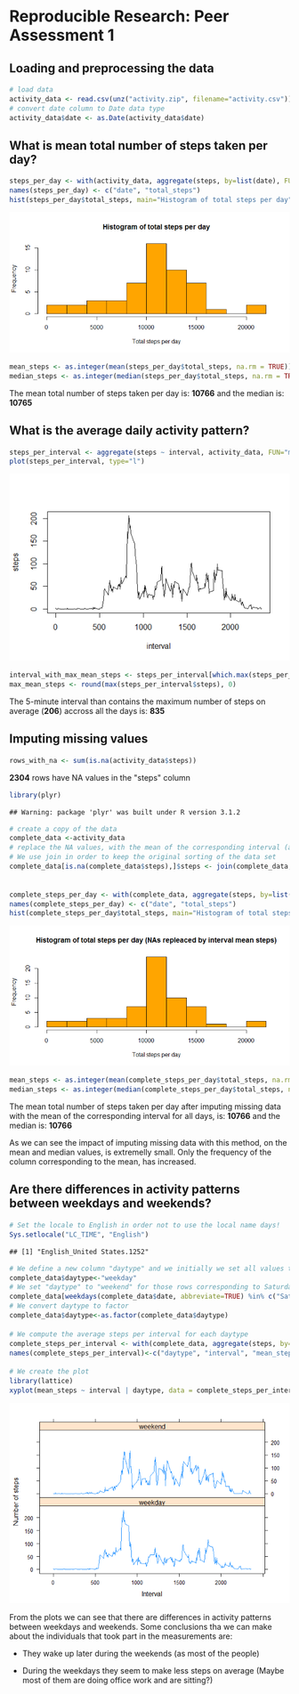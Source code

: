 # Reproducible Research: Peer Assessment 1


## Loading and preprocessing the data

```r
# load data
activity_data <- read.csv(unz("activity.zip", filename="activity.csv"))
# convert date column to Date data type
activity_data$date <- as.Date(activity_data$date)
```
## What is mean total number of steps taken per day?


```r
steps_per_day <- with(activity_data, aggregate(steps, by=list(date), FUN="sum"))
names(steps_per_day) <- c("date", "total_steps")
hist(steps_per_day$total_steps, main="Histogram of total steps per day", xlab="Total steps per day", col="orange", breaks=10)
```

![](./PA1_template_files/figure-html/unnamed-chunk-2-1.png) 

```r
mean_steps <- as.integer(mean(steps_per_day$total_steps, na.rm = TRUE))
median_steps <- as.integer(median(steps_per_day$total_steps, na.rm = TRUE))
```
The mean total number of steps taken per day is: **10766** and the median is: **10765**


## What is the average daily activity pattern?

```r
steps_per_interval <- aggregate(steps ~ interval, activity_data, FUN="mean", na.action = na.omit)
plot(steps_per_interval, type="l")
```

![](./PA1_template_files/figure-html/unnamed-chunk-3-1.png) 

```r
interval_with_max_mean_steps <- steps_per_interval[which.max(steps_per_interval$steps),]$interval
max_mean_steps <- round(max(steps_per_interval$steps), 0)
```

The 5-minute interval than contains the maximum number of steps on average (**206**) accross all the days is: **835**


## Imputing missing values

```r
rows_with_na <- sum(is.na(activity_data$steps))
```


**2304** rows have NA values in the "steps" column



```r
library(plyr)
```

```
## Warning: package 'plyr' was built under R version 3.1.2
```

```r
# create a copy of the data
complete_data <-activity_data
# replace the NA values, with the mean of the corresponding interval (already calculated in: steps_per_interval)
# We use join in order to keep the original sorting of the data set
complete_data[is.na(complete_data$steps),]$steps <- join(complete_data, steps_per_interval, by="interval")[is.na(complete_data$steps),4]


complete_steps_per_day <- with(complete_data, aggregate(steps, by=list(date), FUN="sum"))
names(complete_steps_per_day) <- c("date", "total_steps")
hist(complete_steps_per_day$total_steps, main="Histogram of total steps per day (NAs repleaced by interval mean steps)", xlab="Total steps per day", col="orange", breaks=10)
```

![](./PA1_template_files/figure-html/unnamed-chunk-5-1.png) 

```r
mean_steps <- as.integer(mean(complete_steps_per_day$total_steps, na.rm = TRUE))
median_steps <- as.integer(median(complete_steps_per_day$total_steps, na.rm = TRUE))
```

The mean total number of steps taken per day after imputing missing data with the mean of the corresponding interval for all days, is: **10766** and the median is: **10766**

As we can see the impact of imputing missing data with this method, on the mean and median values, is extremelly small. Only the frequency of the column corresponding to the mean, has increased.


## Are there differences in activity patterns between weekdays and weekends?


```r
# Set the locale to English in order not to use the local name days!
Sys.setlocale("LC_TIME", "English")
```

```
## [1] "English_United States.1252"
```

```r
# We define a new column "daytype" and we initially we set all values to "weekday"
complete_data$daytype<-"weekday"
# We set "daytype" to "weekend" for those rows corresponding to Saturday or Sunday
complete_data[weekdays(complete_data$date, abbreviate=TRUE) %in% c("Sat", "Sun"), ]$daytype<-"weekend"
# We convert daytype to factor
complete_data$daytype<-as.factor(complete_data$daytype)

# We compute the average steps per interval for each daytype
complete_steps_per_interval <- with(complete_data, aggregate(steps, by=list(daytype, interval), FUN="mean"))
names(complete_steps_per_interval)<-c("daytype", "interval", "mean_steps")

# We create the plot
library(lattice)
xyplot(mean_steps ~ interval | daytype, data = complete_steps_per_interval, layout = c(1, 2), type="l", xlab="Interval", ylab="Number of steps")
```

![](./PA1_template_files/figure-html/unnamed-chunk-6-1.png) 

From the plots we can see that there are differences in activity patterns between weekdays and weekends. Some conclusions tha we can make about the individuals that took part in the measurements are:

- They wake up later during the weekends (as most of the people)

- During the weekdays they seem to make less steps on average (Maybe most of them are doing office work and are sitting?)
